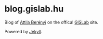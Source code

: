 blog.gislab.hu
==============

Blog of [Attila Berényi](https://github.com/aberenyi) on the offical [GISLab](http://gislab.hu) site.

Powered by [Jekyll](http://jekyllrb.com/).
